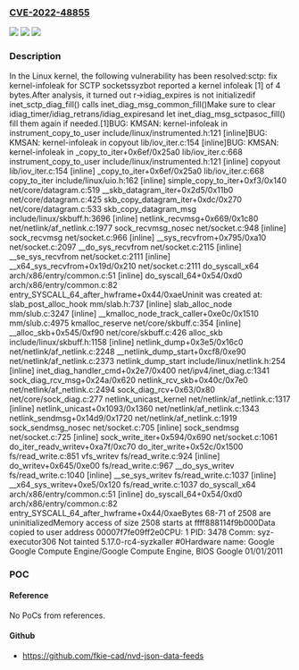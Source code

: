 ### [CVE-2022-48855](https://cve.mitre.org/cgi-bin/cvename.cgi?name=CVE-2022-48855)
![](https://img.shields.io/static/v1?label=Product&message=Linux&color=blue)
![](https://img.shields.io/static/v1?label=Version&message=8f840e47f190%3C%203fc0fd724d19%20&color=brighgreen)
![](https://img.shields.io/static/v1?label=Vulnerability&message=n%2Fa&color=brighgreen)

### Description

In the Linux kernel, the following vulnerability has been resolved:sctp: fix kernel-infoleak for SCTP socketssyzbot reported a kernel infoleak [1] of 4 bytes.After analysis, it turned out r->idiag_expires is not initializedif inet_sctp_diag_fill() calls inet_diag_msg_common_fill()Make sure to clear idiag_timer/idiag_retrans/idiag_expiresand let inet_diag_msg_sctpasoc_fill() fill them again if needed.[1]BUG: KMSAN: kernel-infoleak in instrument_copy_to_user include/linux/instrumented.h:121 [inline]BUG: KMSAN: kernel-infoleak in copyout lib/iov_iter.c:154 [inline]BUG: KMSAN: kernel-infoleak in _copy_to_iter+0x6ef/0x25a0 lib/iov_iter.c:668 instrument_copy_to_user include/linux/instrumented.h:121 [inline] copyout lib/iov_iter.c:154 [inline] _copy_to_iter+0x6ef/0x25a0 lib/iov_iter.c:668 copy_to_iter include/linux/uio.h:162 [inline] simple_copy_to_iter+0xf3/0x140 net/core/datagram.c:519 __skb_datagram_iter+0x2d5/0x11b0 net/core/datagram.c:425 skb_copy_datagram_iter+0xdc/0x270 net/core/datagram.c:533 skb_copy_datagram_msg include/linux/skbuff.h:3696 [inline] netlink_recvmsg+0x669/0x1c80 net/netlink/af_netlink.c:1977 sock_recvmsg_nosec net/socket.c:948 [inline] sock_recvmsg net/socket.c:966 [inline] __sys_recvfrom+0x795/0xa10 net/socket.c:2097 __do_sys_recvfrom net/socket.c:2115 [inline] __se_sys_recvfrom net/socket.c:2111 [inline] __x64_sys_recvfrom+0x19d/0x210 net/socket.c:2111 do_syscall_x64 arch/x86/entry/common.c:51 [inline] do_syscall_64+0x54/0xd0 arch/x86/entry/common.c:82 entry_SYSCALL_64_after_hwframe+0x44/0xaeUninit was created at: slab_post_alloc_hook mm/slab.h:737 [inline] slab_alloc_node mm/slub.c:3247 [inline] __kmalloc_node_track_caller+0xe0c/0x1510 mm/slub.c:4975 kmalloc_reserve net/core/skbuff.c:354 [inline] __alloc_skb+0x545/0xf90 net/core/skbuff.c:426 alloc_skb include/linux/skbuff.h:1158 [inline] netlink_dump+0x3e5/0x16c0 net/netlink/af_netlink.c:2248 __netlink_dump_start+0xcf8/0xe90 net/netlink/af_netlink.c:2373 netlink_dump_start include/linux/netlink.h:254 [inline] inet_diag_handler_cmd+0x2e7/0x400 net/ipv4/inet_diag.c:1341 sock_diag_rcv_msg+0x24a/0x620 netlink_rcv_skb+0x40c/0x7e0 net/netlink/af_netlink.c:2494 sock_diag_rcv+0x63/0x80 net/core/sock_diag.c:277 netlink_unicast_kernel net/netlink/af_netlink.c:1317 [inline] netlink_unicast+0x1093/0x1360 net/netlink/af_netlink.c:1343 netlink_sendmsg+0x14d9/0x1720 net/netlink/af_netlink.c:1919 sock_sendmsg_nosec net/socket.c:705 [inline] sock_sendmsg net/socket.c:725 [inline] sock_write_iter+0x594/0x690 net/socket.c:1061 do_iter_readv_writev+0xa7f/0xc70 do_iter_write+0x52c/0x1500 fs/read_write.c:851 vfs_writev fs/read_write.c:924 [inline] do_writev+0x645/0xe00 fs/read_write.c:967 __do_sys_writev fs/read_write.c:1040 [inline] __se_sys_writev fs/read_write.c:1037 [inline] __x64_sys_writev+0xe5/0x120 fs/read_write.c:1037 do_syscall_x64 arch/x86/entry/common.c:51 [inline] do_syscall_64+0x54/0xd0 arch/x86/entry/common.c:82 entry_SYSCALL_64_after_hwframe+0x44/0xaeBytes 68-71 of 2508 are uninitializedMemory access of size 2508 starts at ffff888114f9b000Data copied to user address 00007f7fe09ff2e0CPU: 1 PID: 3478 Comm: syz-executor306 Not tainted 5.17.0-rc4-syzkaller #0Hardware name: Google Google Compute Engine/Google Compute Engine, BIOS Google 01/01/2011

### POC

#### Reference
No PoCs from references.

#### Github
- https://github.com/fkie-cad/nvd-json-data-feeds

